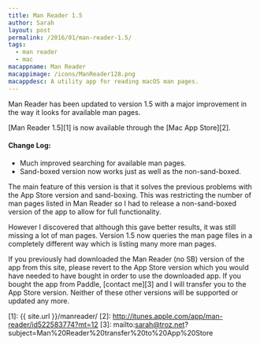 ```yaml
---
title: Man Reader 1.5
author: Sarah
layout: post
permalink: /2016/01/man-reader-1.5/
tags:
  - man reader
  - mac
macappname: Man Reader
macappimage: /icons/ManReader128.png
macappdesc: A utility app for reading macOS man pages.
---
```


Man Reader has been updated to version 1.5 with a major improvement in the way it looks for available man pages.

[Man Reader 1.5][1] is now available through the [Mac App Store][2].

#### Change Log:

  * Much improved searching for available man pages.
  * Sand-boxed version now works just as well as the non-sand-boxed.

The main feature of this version is that it solves the previous problems with the App Store version and sand-boxing. This was restricting the number of man pages listed in Man Reader so I had to release a non-sand-boxed version of the app to allow for full functionality.

However I discovered that although this gave better results, it was still missing a lot of man pages. Version 1.5 now queries the man page files in a completely different way which is listing many more man pages.

If you previously had downloaded the Man Reader (no SB) version of the app from this site, please revert to the App Store version which you would have needed to have bought in order to use the downloaded app. If you bought the app from Paddle, [contact me][3] and I will transfer you to the App Store version. Neither of these other versions will be supported or updated any more.


 [1]: {{ site.url }}/manreader/
 [2]: http://itunes.apple.com/app/man-reader/id522583774?mt=12
 [3]: mailto:sarah@troz.net?subject=Man%20Reader%20transfer%20to%20App%20Store
